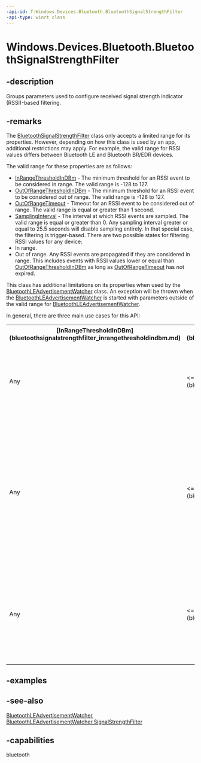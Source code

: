 ```yaml
---
-api-id: T:Windows.Devices.Bluetooth.BluetoothSignalStrengthFilter
-api-type: winrt class
---
```


<!-- Class syntax.
public class BluetoothSignalStrengthFilter : Windows.Devices.Bluetooth.IBluetoothSignalStrengthFilter
-->

# Windows.Devices.Bluetooth.BluetoothSignalStrengthFilter

## -description
Groups parameters used to configure received signal strength indicator (RSSI)-based filtering.

## -remarks
The [BluetoothSignalStrengthFilter](bluetoothsignalstrengthfilter.md) class only accepts a limited range for its properties. However, depending on how this class is used by an app, additional restrictions may apply. For example, the valid range for RSSI values differs between Bluetooth LE and Bluetooth BR/EDR devices.

The valid range for these properties are as follows:


+ [InRangeThresholdInDBm](bluetoothsignalstrengthfilter_inrangethresholdindbm.md) - The minimum threshold for an RSSI event to be considered in range. The valid range is -128 to 127.
+ [OutOfRangeThresholdInDBm](bluetoothsignalstrengthfilter_outofrangethresholdindbm.md) - The minimum threshold for an RSSI event to be considered out of range. The valid range is -128 to 127.
+ [OutOfRangeTimeout](bluetoothsignalstrengthfilter_outofrangetimeout.md) - Timeout for an RSSI event to be considered out of range. The valid range is equal or greater than 1 second.
+ [SamplingInterval](bluetoothsignalstrengthfilter_samplinginterval.md) - The interval at which RSSI events are sampled. The valid range is equal or greater than 0. Any sampling interval greater or equal to 25.5 seconds will disable sampling entirely. In that special case, the filtering is trigger-based.
There are two possible states for filtering RSSI values for any device:
+ In range.
+ Out of range.
 Any RSSI events are propagated if they are considered in range. This includes events with RSSI values lower or equal than [OutOfRangeThresholdInDBm](bluetoothsignalstrengthfilter_outofrangethresholdindbm.md) as long as [OutOfRangeTimeout](bluetoothsignalstrengthfilter_outofrangetimeout.md) has not expired.

This class has additional limitations on its properties when used by the [BluetoothLEAdvertisementWatcher](../windows.devices.bluetooth.advertisement/bluetoothleadvertisementwatcher.md) class. An exception will be thrown when the [BluetoothLEAdvertisementWatcher](../windows.devices.bluetooth.advertisement/bluetoothleadvertisementwatcher.md) is started with parameters outside of the valid range for [BluetoothLEAdvertisementWatcher](../windows.devices.bluetooth.advertisement/bluetoothleadvertisementwatcher.md).

In general, there are three main use cases for this API:

<table>
   <tr><th>[InRangeThresholdInDBm](bluetoothsignalstrengthfilter_inrangethresholdindbm.md)</th><th>[OutOfRangeThresholdInDBm](bluetoothsignalstrengthfilter_outofrangethresholdindbm.md)</th><th>[OutOfRangeTimeout](bluetoothsignalstrengthfilter_outofrangetimeout.md)</th><th>[SamplingInterval](bluetoothsignalstrengthfilter_samplinginterval.md)</th><th>Behavior</th></tr>
   <tr><td>Any</td><td>&lt;= [InRangeThresholdInDBm](bluetoothsignalstrengthfilter_inrangethresholdindbm.md)</td><td>&gt;= 1</td><td>0</td><td>Will receive all RSSI events as they arrive as long as they are considered "in range". The events are considered "out of range" if [OutOfRangeTimeout](bluetoothsignalstrengthfilter_outofrangetimeout.md) expires without any events or without any events with RSSI values greater than [OutOfRangeThresholdInDBm](bluetoothsignalstrengthfilter_outofrangethresholdindbm.md). No additional events are generated when [OutOfRangeTimeout](bluetoothsignalstrengthfilter_outofrangetimeout.md) expires.</td></tr>
   <tr><td>Any</td><td>&lt;= [InRangeThresholdInDBm](bluetoothsignalstrengthfilter_inrangethresholdindbm.md)</td><td>&gt;= 1</td><td>(0, 25.5)</td><td>Will receive RSSI events on a regular interval defined by [SamplingInterval](bluetoothsignalstrengthfilter_samplinginterval.md) as long as they are considered “in range”. The RSSI value will be an average of the values of events received within a [SamplingInterval](bluetoothsignalstrengthfilter_samplinginterval.md). If no events are received within [SamplingInterval](bluetoothsignalstrengthfilter_samplinginterval.md), no event will be propagated. If [OutOfRangeTimeout](bluetoothsignalstrengthfilter_outofrangetimeout.md) expires without any events or without any events with RSSI values greater than [OutOfRangeThresholdInDBm](bluetoothsignalstrengthfilter_outofrangethresholdindbm.md), the events are considered “out of range” and an event with the last RSSI value received will be generated. If the last RSSI value was above [OutOfRangeThresholdInDBm](bluetoothsignalstrengthfilter_outofrangethresholdindbm.md), it is set to -127 dBm.</td></tr>
   <tr><td>Any</td><td>&lt;= [InRangeThresholdInDBm](bluetoothsignalstrengthfilter_inrangethresholdindbm.md)</td><td>&gt;= 1</td><td>&gt;=25.5 (disabled)</td><td>Will receive a RSSI event when the RSSI events are transitioning to "in range" from "out of range". If [OutOfRangeTimeout](bluetoothsignalstrengthfilter_outofrangetimeout.md) expires without any events or without any events with RSSI values greater than [OutOfRangeThresholdInDBm](bluetoothsignalstrengthfilter_outofrangethresholdindbm.md), the events are considered “out of range” and an event with the last RSSI value received will be generated. If the last RSSI value was above [OutOfRangeThresholdInDBm](bluetoothsignalstrengthfilter_outofrangethresholdindbm.md), it is set to [OutOfRangeThresholdInDBm](bluetoothsignalstrengthfilter_outofrangethresholdindbm.md).</td></tr>
</table>

## -examples

## -see-also
[BluetoothLEAdvertisementWatcher](../windows.devices.bluetooth.advertisement/bluetoothleadvertisementwatcher.md), [BluetoothLEAdvertisementWatcher.SignalStrengthFilter](../windows.devices.bluetooth.advertisement/bluetoothleadvertisementwatcher_signalstrengthfilter.md)

## -capabilities
bluetooth